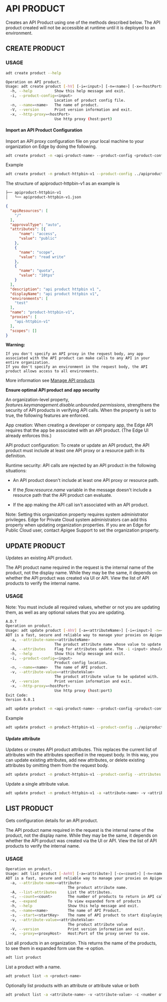 # API PRODUCT
Creates an API Product using one of the methods described below. The API product created will not be accessible at runtime until it is deployed to an environment.


## CREATE PRODUCT

### USAGE

```sh
adt create product --help
```

```sh
Operation on API product.
Usage: adt create product [-hV] [-i=<input>] [-n=<name>] [-x=<hostPort>]
  -h, --help          Show this help message and exit.
  -i, --product-config=<input>
                      Location of product config file.
  -n, --name=<name>   The name of product.
  -V, --version       Print version information and exit.
  -x, --http-proxy=<hostPort>
                      Use http proxy (host:port)
```                            
  
#### Import an API Product Configuration

Import an API proxy configuration file on your local machine to your organization on Edge by doing the following.


```sh
adt create product -n <api-product-name> --product-config <product-config-location>
```

Example

```sh
adt create product -n product-httpbin-v1 --product-config ../apiproduct-httpbin-v1/apiproduct-httpbin-v1.json
```

The structure of apiproduct-httpbin-v1 as an example is

```sh
├── apiproduct-httpbin-v1
│   └── apiproduct-httpbin-v1.json
```

```json
{
  "apiResources": [
    "/"
  ],
  "approvalType": "auto",
  "attributes": [{
      "name": "access",
      "value": "public"
    },
    {
      "name": "scope",
      "value": "read write"
    },
    {
      "name": "quota",
      "value": "10tps"
    }
  ],
  "description": "api product httpbin v1 ",
  "displayName": "api product httpbin v1",
  "environments": [
    "test"
  ],
  "name": "product-httpbin-v1",
  "proxies": [
    "api-httpbin-v1"
  ],
  "scopes": []
}
```

**Warning:**

    If you don't specify an API proxy in the request body, any app associated with the API product can make calls to any API in your entire organization.
    If you don't specify an environment in the request body, the API product allows access to all environments.

More information see <a href="https://docs.apigee.com/api-platform/publish/create-api-products"> Manage API products</a>

**Ensure optimal API product and app security**

An organization-level property, <i>features.keymanagement.disable.unbounded.permissions</i>, strengthens the security of API products in verifying API calls. When the property is set to true, the following features are enforced.

App creation: When creating a developer or company app, the Edge API requires that the app be associated with an API product. (The Edge UI already enforces this.)

API product configuration: To create or update an API product, the API product must include at least one API proxy or a resource path in its definition.

Runtime security: API calls are rejected by an API product in the following situations:

- An API product doesn't include at least one API proxy or resource path.

- If the <i>flow.resource.name</i> variable in the message doesn't include a resource path that the API product can evaluate.

- If the app making the API call isn't associated with an API product.

Note: Setting this organization property requires system administrator privileges. Edge for Private Cloud system administrators can add this property when updating organization properties. If you are an Edge for Public Cloud user, contact Apigee Support to set the organization property.

## UPDATE PRODUCT

Updates an existing API product.


The API product name required in the request is the internal name of the product, not the display name. While they may be the same, it depends on whether the API product was created via UI or API. View the list of API products to verify the internal name.

### USAGE

Note: You must include all required values, whether or not you are updating them, as well as any optional values that you are updating.

```sh
A.D.T
Operation on product.
Usage: adt update product [-AhV] [-a=<attributeName>] [-i=<input>] -n=<name> [-v=<attributeValue>] [-x=<hostPort>]
ADT is a fast, secure and reliable way to manage your proxies on Apigee.
  -a, --attribute-name=<attributeName>
                      The product attribute name whose value to update.
  -A, --attributes    Flag for attributes update. The -i <input> should refer to config containing attributes only.
  -h, --help          Show this help message and exit.
  -i, --product-config=<input>
                      Product config location.
  -n, --name=<name>   The name of API product.
  -v, --attribute-value=<attributeValue>
                      The product attribute value to be updated with.
  -V, --version       Print version information and exit.
  -x, --http-proxy=<hostPort>
                      Use http proxy (host:port)
Exit Code:
Version 0.0.1
```

```sh
adt update product -n <api-product-name> --product-config <product-config-location>
```

Example

```sh
adt update product -n product-httpbin-v1 --product-config ../apiproduct-httpbin-v1/apiproduct-httpbin-v1.json
```

#### Update attribute

Updates or creates API product attributes. This replaces the current list of attributes with the attributes specified in the request body. In this way, you can update existing attributes, add new attributes, or delete existing attributes by omitting them from the request body.

```sh
adt update product -n product-httpbin-v1 --product-config --attributes ../apiproduct-httpbin-v1/apiproduct-httpbin-v1.json
```

Update a single attribute value. 

```sh
adt update product -n product-httpbin-v1 -a <attribute-name> -v <attribute-value>
```


## LIST PRODUCT

Gets configuration details for an API product.

The API product name required in the request is the internal name of the product, not the display name. While they may be the same, it depends on whether the API product was created via the UI or API. View the list of API products to verify the internal name.

### USAGE

```sh
Operation on product.
Usage: adt list product [-AehV] [-a=<attribute>] [-c=<count>] [-n=<name>] [-s=<startKey>] [-v=<attributeValue>] [-x=<proxyHost>]
ADT is a fast, secure and reliable way to manage your proxies on Apigee.
  -a, --attribute-name=<attribute>
                            The product attribute name.
  -A, --list-attributes     List the attributes.
  -c, --count=<count>       The number of products to return in API call.
  -e, --expand              To view expanded form of products
  -h, --help                Show this help message and exit.
  -n, --name=<name>         The name of API Product.
  -s, --start=<startKey>    The name of API product to start displaying from.
  -v, --attribute-value=<attributeValue>
                            The product attribute value
  -V, --version             Print version information and exit.
  -x, --proxy=<proxyHost>   Host:Port of the proxy server to use.
```

List all products in an organization. This returns the name of the products, to see them in expanded form use the -e option.

```sh 
adt list product
```


List a product with a name.

```sh
adt product list -n <product-name>
```

Optionally list products with an attribute or attribute value or both

```sh
adt product list -a <attribute-name> -v <attribute-value> -c <number of products to return>
```



